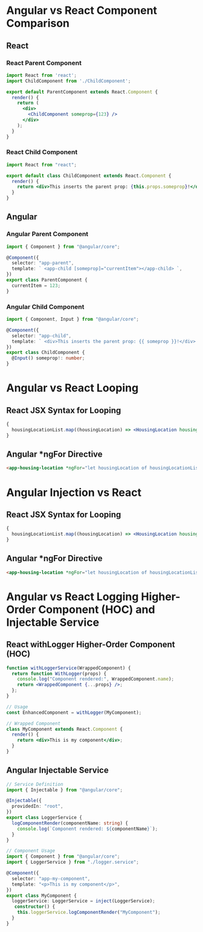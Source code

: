 # Angular vs React Component Comparison

## React

### React Parent Component

```jsx
import React from 'react';
import ChildComponent from './ChildComponent';

export default ParentComponent extends React.Component {
  render() {
    return (
      <div>
        <ChildComponent someprop={123} />
      </div>
    );
  }
}
```

### React Child Component

```jsx
import React from "react";

export default class ChildComponent extends React.Component {
  render() {
    return <div>This inserts the parent prop: {this.props.someprop}!</div>;
  }
}
```

## Angular

### Angular Parent Component

```ts
import { Component } from "@angular/core";

@Component({
  selector: "app-parent",
  template: ` <app-child [someprop]="currentItem"></app-child> `,
})
export class ParentComponent {
  currentItem = 123;
}
```

### Angular Child Component

```ts
import { Component, Input } from "@angular/core";

@Component({
  selector: "app-child",
  template: ` <div>This inserts the parent prop: {{ someprop }}!</div> `,
})
export class ChildComponent {
  @Input() someprop!: number;
}
```

# Angular vs React Looping

## React JSX Syntax for Looping

```jsx
{
  housingLocationList.map((housingLocation) => <HousingLocation housingLocation={housingLocation} />);
}
```

## Angular \*ngFor Directive

```html
<app-housing-location *ngFor="let housingLocation of housingLocationList" [housingLocation]="housingLocation"> </app-housing-location>
```

# Angular Injection vs React

## React JSX Syntax for Looping

```jsx
{
  housingLocationList.map((housingLocation) => <HousingLocation housingLocation={housingLocation} />);
}
```

## Angular \*ngFor Directive

```html
<app-housing-location *ngFor="let housingLocation of housingLocationList" [housingLocation]="housingLocation"> </app-housing-location>
```

# Angular vs React Logging Higher-Order Component (HOC) and Injectable Service

## React withLogger Higher-Order Component (HOC)

```jsx
function withLoggerService(WrappedComponent) {
  return function WithLogger(props) {
    console.log("Component rendered:", WrappedComponent.name);
    return <WrappedComponent {...props} />;
  };
}

// Usage
const EnhancedComponent = withLogger(MyComponent);

// Wrapped Component
class MyComponent extends React.Component {
  render() {
    return <div>This is my component</div>;
  }
}
```

## Angular Injectable Service

```ts
// Service Definition
import { Injectable } from "@angular/core";

@Injectable({
  providedIn: "root",
})
export class LoggerService {
  logComponentRender(componentName: string) {
    console.log(`Component rendered: ${componentName}`);
  }
}

// Component Usage
import { Component } from "@angular/core";
import { LoggerService } from "./logger.service";

@Component({
  selector: "app-my-component",
  template: "<p>This is my component</p>",
})
export class MyComponent {
  loggerService: LoggerService = inject(LoggerService);
   constructor() {
    this.loggerService.logComponentRender("MyComponent");
  }
}
```

